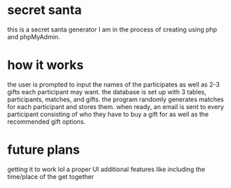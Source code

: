 # secret santa
this is a secret santa generator I am in the process of creating using php and phpMyAdmin. 

# how it works

the user is prompted to input the names of the participates as well as 2-3 gifts each participant may want. 
the database is set up with 3 tables, participants, matches, and gifts. the program randomly generates matches for each participant and stores them. when ready, an email is sent to every participant consisting of who they have to buy a gift for as well as the recommended gift options.

# future plans
getting it to work lol
a proper UI
additional features like including the time/place of the get together
